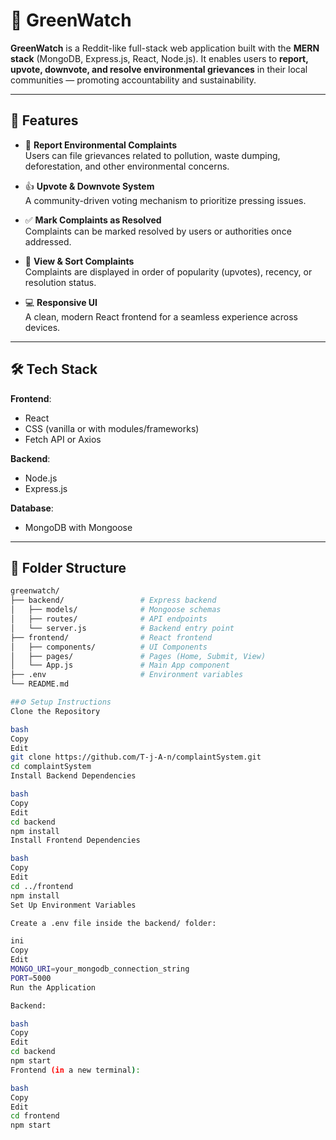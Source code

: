 # 🌿 GreenWatch

**GreenWatch** is a Reddit-like full-stack web application built with the **MERN stack** (MongoDB, Express.js, React, Node.js). It enables users to **report, upvote, downvote, and resolve environmental grievances** in their local communities — promoting accountability and sustainability.

---

## 🌟 Features

- 📝 **Report Environmental Complaints**  
  Users can file grievances related to pollution, waste dumping, deforestation, and other environmental concerns.

- 👍 **Upvote & Downvote System**  
  A community-driven voting mechanism to prioritize pressing issues.

- ✅ **Mark Complaints as Resolved**  
  Complaints can be marked resolved by users or authorities once addressed.

- 📄 **View & Sort Complaints**  
  Complaints are displayed in order of popularity (upvotes), recency, or resolution status.

- 💻 **Responsive UI**  
  A clean, modern React frontend for a seamless experience across devices.

---

## 🛠️ Tech Stack

**Frontend**:
- React
- CSS (vanilla or with modules/frameworks)
- Fetch API or Axios

**Backend**:
- Node.js
- Express.js

**Database**:
- MongoDB with Mongoose

---

## 📁 Folder Structure

```bash
greenwatch/
├── backend/                 # Express backend
│   ├── models/              # Mongoose schemas
│   ├── routes/              # API endpoints
│   └── server.js            # Backend entry point
├── frontend/                # React frontend
│   ├── components/          # UI Components
│   ├── pages/               # Pages (Home, Submit, View)
│   └── App.js               # Main App component
├── .env                     # Environment variables
└── README.md

##⚙️ Setup Instructions
Clone the Repository

bash
Copy
Edit
git clone https://github.com/T-j-A-n/complaintSystem.git
cd complaintSystem
Install Backend Dependencies

bash
Copy
Edit
cd backend
npm install
Install Frontend Dependencies

bash
Copy
Edit
cd ../frontend
npm install
Set Up Environment Variables

Create a .env file inside the backend/ folder:

ini
Copy
Edit
MONGO_URI=your_mongodb_connection_string
PORT=5000
Run the Application

Backend:

bash
Copy
Edit
cd backend
npm start
Frontend (in a new terminal):

bash
Copy
Edit
cd frontend
npm start
